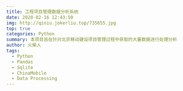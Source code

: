 ```yaml
---
title: 工程项目管理数据分析系统
date: 2020-02-16 12:43:50
img: http://qiniu.jokerliu.top/735655.jpg
top: true
categories: Python
summary: 本项目旨在针对北京移动建设项目管理过程中获取的大量数据进行处理分析
author: 火柴人
tags:
  - Python
  - Pandas
  - Sqlite
  - ChinaMobile
  - Data Processing
---
```

